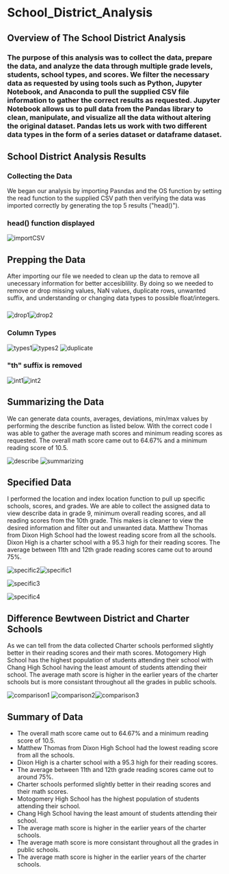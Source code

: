 # School_District_Analysis

## Overview of The School District Analysis
### The purpose of this analysis was to collect the data, prepare the data, and analyze the data through multiple grade levels, students, school types, and scores. We filter the necessary data as requested by using tools such as Python, Jupyter Notebook, and Anaconda to pull the supplied CSV file information to gather the correct results as requested. Jupyter Notebook allows us to pull data from the Pandas library to clean, manipulate, and visualize all the data without altering the original dataset. Pandas lets us work with two different data types in the form of a series dataset or dataframe dataset. 

## School District Analysis Results
### Collecting the Data
We began our analysis by importing Pasndas and the OS function by setting the read function to the supplied CSV path then verifying the data was imported correctly by generating the top 5 results ("head()").
### head() function displayed
![importCSV](https://user-images.githubusercontent.com/118647523/210295208-ca87097e-9015-4a33-81a4-8ef1b23d9291.png)

## Prepping the Data
After importing our file we needed to clean up the data to remove all unecessary information for better accesiblility. By doing so we needed to remove or drop missing values, NaN values, duplicate rows, unwanted suffix, and understanding or changing data types to possible float/integers.
###
![drop1](https://user-images.githubusercontent.com/118647523/210296414-343ff043-7ab1-4b1f-8b68-f2903145f549.png)![drop2](https://user-images.githubusercontent.com/118647523/210296424-10239fee-86b2-40db-958c-f843129a1f10.png)
### Column Types
![types1](https://user-images.githubusercontent.com/118647523/210296436-e8c852d0-0b28-44e6-a511-552332752eb1.png)![types2](https://user-images.githubusercontent.com/118647523/210296667-55274862-1edd-40a5-a457-e56e147fe29b.png)
![duplicate](https://user-images.githubusercontent.com/118647523/210296429-bb3353ba-18db-4250-94f8-b8b7b620d1d1.png)
### "th" suffix is removed
![int1](https://user-images.githubusercontent.com/118647523/210296447-cf51d954-33e6-4937-8813-eca7847ee603.png)![int2](https://user-images.githubusercontent.com/118647523/210296450-6e93d4c1-0292-4148-a4ac-05e9bd21c224.png)

## Summarizing the Data
We can generate data counts, averages, deviations, min/max values by performing the describe function as listed below. With the correct code I was able to gather the average math scores and minimum reading scores as requested. The overall math score came out to 64.67% and a minimum reading score of 10.5.

![describe](https://user-images.githubusercontent.com/118647523/210297158-9a326613-3b4d-4e43-baa5-4050f0ea8adb.png)
![summarizing](https://user-images.githubusercontent.com/118647523/210482970-f69e7797-1019-4ce1-ac8a-efebee135c83.png)

## Specified Data
I performed the location and index location function to pull up specific schools, scores, and grades. We are able to collect the assigned data to view describe data in grade 9, minimum overall reading scores, and all reading scores from the 10th grade. This makes is cleaner to view the desired information and filter out and unwanted data. Matthew Thomas from Dixon High School had the lowest reading score from all the schools. Dixon High is a charter school with a 95.3 high for their reading scores. The average between 11th and 12th grade reading scores came out to around 75%.

![specific2](https://user-images.githubusercontent.com/118647523/210297854-82a1c9da-5d42-4020-ba17-15ae6d385501.png)![specific1](https://user-images.githubusercontent.com/118647523/210297857-f1230e6d-0bf9-4c04-ba2a-c9d8132f32b2.png)

![specific3](https://user-images.githubusercontent.com/118647523/210297859-b3da4f8e-8be3-4cc3-8269-74f576589bbf.png)

![specific4](https://user-images.githubusercontent.com/118647523/210297868-33db43ac-408b-43b2-8855-d6a8c2cac31d.png)

## Difference Bewtween District and Charter Schools
As we can tell from the data collected Charter schools performed slightly better in their reading scores and their math scores. Motogomery High School has the highest population of students attending their school with Chang High School having the least amount of students attending their school. The average math score is higher in the earlier years of the charter schools but is more consistant throughout all the grades in public schools.

![comparison1](https://user-images.githubusercontent.com/118647523/210298703-d4f0392c-4630-490c-b4be-61c39d76fbdf.png)
![comparison2](https://user-images.githubusercontent.com/118647523/210298713-5ef06259-bedf-4f3c-b05e-004ac8b9d88f.png)![comparison3](https://user-images.githubusercontent.com/118647523/210481514-a83659a5-766a-45cb-8ebe-c023a54b01d6.png)


## Summary of Data
 * The overall math score came out to 64.67% and a minimum reading score of 10.5.
 * Matthew Thomas from Dixon High School had the lowest reading score from all the schools.
 * Dixon High is a charter school with a 95.3 high for their reading scores. 
 * The average between 11th and 12th grade reading scores came out to around 75%.
 * Charter schools performed slightly better in their reading scores and their math scores.
 * Motogomery High School has the highest population of students attending their school.
 * Chang High School having the least amount of students attending their school.
 * The average math score is higher in the earlier years of the charter schools.
 * The average math score is more consistant throughout all the grades in public schools.
 * The average math score is higher in the earlier years of the charter schools.

